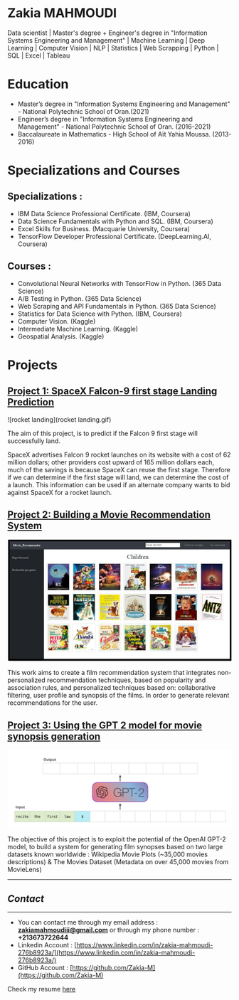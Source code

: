 # Zakia MAHMOUDI
Data scientist | Master's degree + Engineer's degree in "Information Systems Engineering and Management" | Machine Learning | Deep Learning | Computer Vision | NLP | Statistics | Web Scrapping | Python | SQL | Excel | Tableau

# Education
* Master’s degree in "Information Systems Engineering and Management" - National Polytechnic School of Oran.(2021)
* Engineer’s degree in "Information Systems Engineering and Management" - National Polytechnic School of Oran. (2016-2021)
* Baccalaureate in Mathematics - High School of Aït Yahia Moussa. (2013-2016)

# Specializations and Courses
## Specializations :
*	IBM Data Science Professional Certificate. (IBM, Coursera)
*	Data Science Fundamentals with Python and SQL. (IBM, Coursera)
*	Excel Skills for Business. (Macquarie University, Coursera)
*	TensorFlow Developer Professional Certificate. (DeepLearning.AI, Coursera)


## Courses :
* Convolutional Neural Networks with TensorFlow in Python. (365 Data Science)
*	A/B Testing in Python. (365 Data Science)
*	Web Scraping and API Fundamentals in Python. (365 Data Science)
*	Statistics for Data Science with Python. (IBM, Coursera)
*	Computer Vision. (Kaggle)
*	Intermediate Machine Learning. (Kaggle)
*	Geospatial Analysis. (Kaggle)

# Projects

## [Project 1: SpaceX Falcon-9 first stage Landing Prediction](https://github.com/Zakia-M/SpaceX-Falcon-9-first-stage-Landing-Prediction)
![rocket landing](rocket landing.gif)

The aim of this project, is to predict if the Falcon 9 first stage will successfully land.

SpaceX advertises Falcon 9 rocket launches on its website with a cost of 62 million dollars; other providers cost upward of 165 million dollars each, much of the savings is because SpaceX can reuse the first stage. Therefore if we can determine if the first stage will land, we can determine the cost of a launch. This information can be used if an alternate company wants to bid against SpaceX for a rocket launch.


## [Project 2: Building a Movie Recommendation System](https://github.com/Zakia-M/Building-a-Movie-Recommendation-System)
![recommandation screenshot](1.JPG)

This work aims to create a film recommendation system that integrates non-personalized recommendation techniques, based on popularity and association rules, and personalized techniques based on: collaborative filtering, user profile and synopsis of the films. In order to generate relevant recommendations for the user.


## [Project 3: Using the GPT 2 model for movie synopsis generation](https://github.com/Zakia-M/Using-the-GPT-2-model-for-movie-synopsis-generation)
![gpt-generation](gpt-generation.gif)

The objective of this project is to exploit the potential of the OpenAI GPT-2 model, to build a system for generating film synopses based on two large datasets known worldwide : Wikipedia Movie Plots (~35,000 movies descriptions) & The Movies Dataset (Metadata on over 45,000 movies from MovieLens)




*****
## *Contact*
-----
* You can contact me through my email address : **zakiamahmoudiii@gmail.com** or through my phone number : **+213673722644**
* Linkedin Account : [https://www.linkedin.com/in/zakia-mahmoudi-276b8923a/](https://www.linkedin.com/in/zakia-mahmoudi-276b8923a/)
* GitHub Account : [https://github.com/Zakia-M](https://github.com/Zakia-M)

Check my resume [here](https://github.com/Zakia-M/Zakia-Portfolio/blob/main/Resume%20_%20Zakia%20Mahmoudi_f.pdf)
